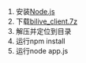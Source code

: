 1. 安装[Node.js](https://nodejs.org/)
2. 下载[bilive_client.7z](https://github.com/lzghzr/bilive_client/releases/download/0.1.0/bilive_client.7z)
3. 解压并定位到目录
4. 运行npm install
5. 运行node app.js
